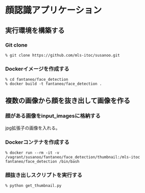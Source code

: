 # 顔認識アプリケーション
## 実行環境を構築する
### Git clone
```
% git clone https://github.com/mls-itoc/susanoo.git
```

### Dockerイメージを作成する
```
% cd fantaneo/face_detection
% docker build -t fantaneo/face_detection .
```

## 複数の画像から顔を抜き出して画像を作る

### 顔がある画像をinput_imagesに格納する
jpg拡張子の画像を入れる。

### Dockerコンテナを作成する
```
% docker run --rm -it -v /vagrant/susanoo/fantaneo/face_detection/thumbnail:/mls-itoc fantaneo/face_detection /bin/bash
```
### 顔抜き出しスクリプトを実行する
```
% python get_thumbnail.py
```
